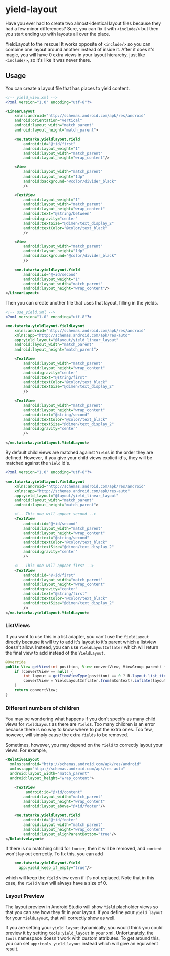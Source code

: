 yield-layout
============

Have you ever had to create two almost-identical layout files because they had a few minor differences? Sure, you can fix it with `<include/>` but then you start ending up with layouts all over the place.

YieldLayout to the rescue! It works opposite of `<include/>` so you can combine one layout around another instead of inside it. After it does it's magic, you will have 0 extra views in your layout hierarchy, just like `<include/>`, so it's like it was never there.

## Usage

You can create a layout file that has places to yield content.

```xml
<!-- yield_view.xml -->
<?xml version="1.0" encoding="utf-8"?>

<LinearLayout
    xmlns:android="http://schemas.android.com/apk/res/android"
    android:orientation="vertical"
    android:layout_width="match_parent"
    android:layout_height="match_parent">

    <me.tatarka.yieldlayout.Yield
        android:id="@+id/first"
        android:layout_weight="1"
        android:layout_width="match_parent"
        android:layout_height="wrap_content"/>

    <View
        android:layout_width="match_parent"
        android:layout_height="1dp"
        android:background="@color/divider_black"
        />

    <TextView
        android:layout_weight="1"
        android:layout_width="match_parent"
        android:layout_height="wrap_content"
        android:text="@string/between"
        android:gravity="center"
        android:textSize="@dimen/text_display_2"
        android:textColor="@color/text_black"
        />

    <View
        android:layout_width="match_parent"
        android:layout_height="1dp"
        android:background="@color/divider_black"
        />

    <me.tatarka.yieldlayout.Yield
        android:id="@+id/second"
        android:layout_weight="1"
        android:layout_width="match_parent"
        android:layout_height="wrap_content"/>
</LinearLayout>
```

Then you can create another file that uses that layout, filling in the yields.

```xml
<!-- use_yield.xml -->
<?xml version="1.0" encoding="utf-8"?>

<me.tatarka.yieldlayout.YieldLayout
    xmlns:android="http://schemas.android.com/apk/res/android"
    xmlns:app="http://schemas.android.com/apk/res-auto"
    app:yield_layout="@layout/yield_linear_layout"
    android:layout_width="match_parent"
    android:layout_height="match_parent">

    <TextView
        android:layout_width="match_parent"
        android:layout_height="wrap_content"
        android:gravity="center"
        android:text="@string/first"
        android:textColor="@color/text_black"
        android:textSize="@dimen/text_display_2"
        />

    <TextView
        android:layout_width="match_parent"
        android:layout_height="wrap_content"
        android:text="@string/second"
        android:textColor="@color/text_black"
        android:textSize="@dimen/text_display_2"
        android:gravity="center"
        />

</me.tatarka.yieldlayout.YieldLayout>
```

By default child views are matched against `Yield`s in the order they are defined. However, if you
give your child views explicit id's, they will be matched against the `Yield` id's.

```xml
<?xml version="1.0" encoding="utf-8"?>

<me.tatarka.yieldlayout.YieldLayout
    xmlns:android="http://schemas.android.com/apk/res/android"
    xmlns:app="http://schemas.android.com/apk/res-auto"
    app:yield_layout="@layout/yield_linear_layout"
    android:layout_width="match_parent"
    android:layout_height="match_parent">

    <!-- This one will appear second -->
    <TextView
        android:id="@+id/second"
        android:layout_width="match_parent"
        android:layout_height="wrap_content"
        android:text="@string/second"
        android:textColor="@color/text_black"
        android:textSize="@dimen/text_display_2"
        android:gravity="center"
        />

    <!-- This one will appear first -->
    <TextView
        android:id="@+id/first"
        android:layout_width="match_parent"
        android:layout_height="wrap_content"
        android:gravity="center"
        android:text="@string/first"
        android:textColor="@color/text_black"
        android:textSize="@dimen/text_display_2"
        />
</me.tatarka.yieldlayout.YieldLayout>

```

### ListViews

If you want to use this in a list adapter, you can't use the `YieldLayout` directly because it will try to add it's layout to it's parent which a listview doesn't allow. Instead, you can use `YieldLayoutInflater` which will return the final view to add instead of the `YieldLayout`.

```java
@Override
public View getView(int position, View convertView, ViewGroup parent) {
    if (convertView == null) {
        int layout = getItemViewType(position) == 0 ? R.layout.list_item_1 : R.layout.list_item_2;  
        convertView = YieldLayoutInflater.from(mContext).inflate(layout, parent, false);
    }
    return convertView;
}
```

### Different numbers of children

You may be wondering what happens if you don't specify as many child views for `YieldLayout` as there are `Yield`s. Too many children is an error because there is no way to know where to put the extra ones. Too few, however, will simply cause the extra `Yield`s to be removed.

Sometimes, however, you may depend on the `Yield` to correctly layout your views. For example,

```xml
<RelativeLayout
  xmlns:android="http://schemas.android.com/apk/res/android"
  xmlns:app="http://schemas.android.com/apk/res-auto"
  android:layout_width="match_parent"
  android:layout_height="wrap_content">

    <TextView
         android:id="@+id/content"
        android:layout_width="match_parent"
        android:layout_height="wrap_content"
        android:layout_above="@+id/footer"/>

    <me.tatarka.yieldlayout.Yield
        android:id="@+id/footer"
        android:layout_width="match_parent"
        android:layout_height="wrap_content"
        android:layout_alignParentBottom="true"/>
</RelativeLayout>
```

If there is no matching child for `footer`, then it will be removed, and `content` won't lay out correctly. To fix this, you can add

```xml
    <me.tatarka.yieldlayout.Yield
      app:yield_keep_if_empty="true"/>
```

which will keep the `Yield` view even if it's not replaced. Note that in this case, the `Yield` view will always have a size of 0.

### Layout Preview

The layout preview in Android Studio will show `Yield` placholder views so that you can see how they fit in your layout. If you define your `yield_layout` for your `YieldLayout`, that will correctly show as well.

If you are setting your `yield_layout` dynamically, you would think you could preview it by setting `tools:yield_layout` in your xml. Unfortunately, the `tools` namespace doesn't work with custom attributes. To get around this, you can set `app:tools_yield_layout` instead which will give an equivalent result.
